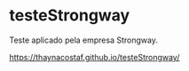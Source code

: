 # testeStrongway
Teste aplicado pela empresa Strongway.

https://thaynacostaf.github.io/testeStrongway/
